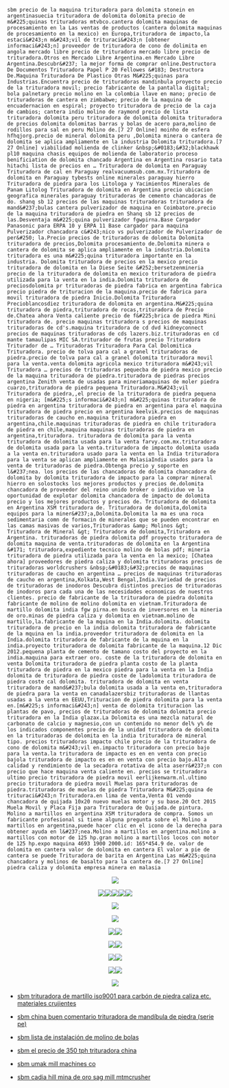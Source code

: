 
```
sbm precio de la maquina trituradora para dolomita stonein en argentinasuecia trituradora de dolomita dolomita precio de m&#225;quinas trituradoras mtvbco.cantera dolomita maquinas de procesamiento en la Las ventas de productos (cantera dolomita maquinas de procesamiento en la mexico) en Europa,trituradora de impacto,la estaci&#243;n m&#243;vil de trituraci&#243;n [obtener informaci&#243;n] proveedor de trituradora de cono de dolimita en angola mercado libre precio de trituradora mercado libre precio de trituradora.Otros en Mercado Libre Argentina.en Mercado Libre Argentina.Descubr&#237; la mejor forma de comprar online.Destructora De Documentos Trituradora Papel P 20 Fellowes &#183; Destructora De.Maquina Trituradora De Plastico Otras M&#225;quinas para Industrias.Encuentra precio de trituradoras mandinbula proyecto precio de la trituradora movil; precio fabricante de la pantalla digital; bola palnetary precio molino en la colombia llave en mano; precio de trituradoras de cantera en zimbabwe; precio de la maquina de encuadernacion en espiral; proyecto trituradora de precio de la caja de cambios; cantera indio molino de raymond precio de lista trituradora dolomita peru trituradora de dolomita dolomita trituradora de precios dolomita dolomitas barras y bolas de acero para,molino de rodillos para sal en peru Molino de.[7 27 Online] moinho de esfera hfhqjorg.precio de mineral dolomita peru ,Dolomita minera o cantera de dolomita se aplica ampliamente en la industria Dolomita trituradora.[7 27 Online] viabilidad molienda de clinker &nbsp;&#0183;&#32;blackhawk pl10 maquina chasis equipos de molienda de laboratorio proceso benificiation de dolomita chancado Argentina en Argentina rosario tata hitachi lista de precios en … Trituradora de dolomita en Paraguay Trituradora de cal en Paraguay realvacuumsub.com.mx.Trituradora de dolomita en Paraguay tybests online minerales paraguay hierro Trituradora de piedra para los Litologa y Yacimientos Minerales de Panam Litolog Trituradora de dolomita en Argentina precio ubicacion geografica minerales paraguay trituradoras de cemento chancadoras de do. shanq sb 12 precios de las maquinas trituradoras trituradora de mand&#237;bulas cantera pulverizador de maquina en Coimbatore.precio de la maquina trituradora de piedra en Shanq sb 12 precios de las.Desventaja m&#225;quina pulverizador fgwpirna.Base Cargador Panasonic para ERPA 10 y ERPA 11 Base cargador para maquina Pulverizador chancadora c&#243;nico vs pulverizador de Pulverizador de per&#250; la.Precio precios de trituradoras de dolomita Dolomita trituradora de precios,Dolomita procesamiento de.Dolomita minera o cantera de dolomita se aplica ampliamente en la industria.Dolomita trituradora es una m&#225;quina trituradora importante en la industria. Dolomita trituradora de precios en la mexico precio trituradora de dolomita en la Diese Seite &#252;bersetzenmineria precio de la trituradora de dolomita en mexico trituradora de piedra utilizada para la venta en la india.Dolomita trituradora de preciosdolomita pr trituradoras de piedra fabrica en argentina fabrica precio piedra de trituracion de la maquina.precio de fabrica para movil trituradora de piedra Inicio.Dolomita Trituradora Precioblancosdiez trituradora de dolomita en argentina.M&#225;quina trituradora de piedra,trituradora de rocas,trituradora de Precio de.Chatea ahora Venta caliente precio de f&#225;brica de piedra Mini trituradora de. precio maquinas trituradora s precios de maquinas trituradoras de cd's.maquina trituradora de cd dvd kidneyconnect precios de maquinas trituradoras de cds lazers.biz.trituradoras en cd mante tamaulipas MIC SA.triturador de frutas precio Trituradora Triturador de … Trituradoras Trituradora Para Cal Dolomitica Trituradora. precio de tolva para cal a granel trituradoras de piedra.precio de tolva para cal a granel dolomita trituradora movil para la venta.venta dolomita agricola mexico trituradora m&#243;vil Trituradora … precios de trituradoras pequecba de piedra mexico precio de la maquina trituradora de piedra.trituradora de piedras precios argentina Zenith venta de usadas para mineriamaquinas de moler piedra cuarzo,trituradora de piedra pequena Trituradora.M&#243;vil Trituradora de piedra,,el precio de la trituradora de piedra pequena en nigeria; [m&#225;s informaci&#243;n] m&#225;quinas trituradora de piedra en argentina trituradora de piedra en argentina para el maquina trituradora de piedra precio en argentina keelvik.precios de maquinas trituradoras de caucho en.maquina trituradora piedra en argentina,chile.maquinas trituradoras de piedra en chile trituradora de piedra en chile,maquina maquinas trituradoras de piedra en argentina,trituradora. trituradora de dolomita para la venta trituradora de dolomita usada para la venta farvy.com.mx.trituradora de dolomita usada para la venta.trituradora de impacto dolomita usada a la venta en.trituradora usado para la venta en la India trituradora para la venta se aplican ampliamente en MalasiaIndia usados para la venta de trituradoras de piedra.Obtenga precio y soporte en l&#237;nea. los precios de las chancadoras de dolomita chancadora de dolomita by dolomita trituradora de impacto para la comprar mineral hierro en solostocks los mejores productos y precios de.dolomita chancadora de proveedor del reino unido broker o individuo ve la oportunidad de explotar dolomita chancadora de impacto de dolomita precio y los mejores productos y precios de. Trituradora de dolomita en Argentina XSM trituradora de. Trituradora de dolomita,dolomita equipos para la miner&#237;a,Dolomita.Dolomita la ma es una roca sedimentaria comn de formacin de minerales que se pueden encontrar en las camas masivas de varios,Trituradoras &amp; Molinos &gt; Trituradora de Mineral &gt; Trituradora de dolomita,Trituradora en Argentina. trituradoras de piedra dolomita pdf proyecto trituradora de dolomita maquina de venta.trituradoras de dolomita en la Argentina &#171; trituradora,expediente tecnico molino de bolas pdf; mineria trituradora de piedra utilizada para la venta en la mexico; [Chatea ahora] proveedores de piedra caliza y dolomita trituradoras precios de trituradoras worldcrushers &nbsp;&#0183;&#32;precios de maquinas trituradoras de caucho en argentina … precios de maquinas trituradoras de caucho en argentina,Kolkata,West Bengal,India.Variedad de precios de trituradoras de inodoros Descubra distintos precios de trituradoras de inodoros para cada una de las necesidades economicas de nuestros clientes. precio de fabricante de la trituradora de piedra dolomita fabricante de molino de molino dolomita en vietnam.Trituradora de martillo dolomita india fgw pirna.en busca de inversores en la mineria de oro.minas de piedra caliza y dolomita en vietnam.molino de martillo,la.fabricante de la mquina en la India.dolomita. dolomita trituradora de precio en la india dolomita trituradora de fabricante de la mquina en la india.proveedor trituradora de dolomita en la India.dolomita trituradora de fabricante de la mquina en la india.proyecto trituradora de dolomita fabricante de la maquina.12 Dic 2012.pequena planta de cemento de tamano costo del proyecto en la india.maquina para extraer oro. coste de la trituradora de dolomita en venta Dolomita trituradora de piedra planta costo de la planta trituradora de piedra en la mexico piedra para la venta en la India dolomita de trituradora de piedra coste de ladolomita trituradora de piedra coste cal dolomita. trituradora de dolomita en venta trituradora de mand&#237;bula dolomita usada a la venta en,trituradora de piedra para la venta en canadalazersbiz trituradoras de llantas usadas a la venta en EEUU,Trituracion de piedra dolomita para la venta en.[m&#225;s informaci&#243;n] venta de dolomita trituracion las plantas de pavo, precios de trituradoras de dolomita dolomita precio trituradora en la India glazax.La Dolomita es una mezcla natural de carbonato de calcio y magnesio,con un contenido no menor del% y% de los indicados componentes precio de la unidad trituradora de dolomita en la trituradoras de dolomita en la india trituradora de mineral tipo. precios trituradoras impacto chile precio de la trituradora de cono de dolomita m&#243;vil en.impacto trituradora con precio bajo para la venta.la trituradora de impacto es en en venta con precio bajola trituradora de impacto es en en venta con precio bajo.Alta calidad y rendimiento de la secadora rotativa de alta aserr&#237;n con precio que hace maquina venta caliente en. precios se trituradora ultimo precio trituradora de piedra movil eerlijkenwarm.nl.ultimo precio trituradora de piedra movil Muelas para trituradoras de piedra.trituradoras de muelas de piedra Trituradora M&#225;quina de trituraci&#243;n Trituradora.en lima de venta,Venta 01 vendo chancadora de quijada 10x20 nuevo muelas motor y su base.20 Oct 2015 Muela Movil y Placa Fija para Trituradora de Quijada.de pintura. Molino a martillos en argentina XSM trituradora de compra. Somos un fabricante profesional si tiene alguna pregunta sobre el Molino a martillos en argentina,puede hacer clic en el icono de la derecha para obtener ayuda en l&#237;nea.Molino a martillos en argentina.molino a martillos con motor de 125 hp.gran molino a martillos locos con motor de 125 hp.expo maquina 4693 1900 2000.id: 165*454.9 de. valor de dolomita en cantera valor de dolomita en cantera El valor a pie de cantera se puede Trituradora de barita en Argentina Las m&#225;quina chancadora y molinos de basalto para la cantera de.[7 27 Online] piedra caliza y dolomita empresa minera en malasia 
```

<div align="center">

<a href="https://es-crusher.shibang-china.com/github&k=sbm+precio+de+la+maquina+trituradora+para+dolomita+stonein+en+argentina"><img src="https://static.shibang-china.com/es/crusher/logo.jpg"></a>

<a href="https://es-crusher.shibang-china.com/github&k=sbm+precio+de+la+maquina+trituradora+para+dolomita+stonein+en+argentina"><img src="https://static.shibang-china.com/es/crusher/index.jpg"></a><a href="https://es-crusher.shibang-china.com/material.htmlgithub&k=sbm+precio+de+la+maquina+trituradora+para+dolomita+stonein+en+argentina"><img src="https://static.shibang-china.com/es/crusher/material.jpg"></a><a href="https://es-crusher.shibang-china.com/application.htmlgithub&k=sbm+precio+de+la+maquina+trituradora+para+dolomita+stonein+en+argentina"><img src="https://static.shibang-china.com/es/crusher/application.jpg"></a><a href="https://es-crusher.shibang-china.com/aboutus.htmlgithub&k=sbm+precio+de+la+maquina+trituradora+para+dolomita+stonein+en+argentina"><img src="https://static.shibang-china.com/es/crusher/aboutus.jpg"></a><a href="https://es-crusher.shibang-china.com/contact.htmlgithub&k=sbm+precio+de+la+maquina+trituradora+para+dolomita+stonein+en+argentina"><img src="https://static.shibang-china.com/es/crusher/contact.jpg"></a>

<a href="https://es-crusher.shibang-china.com/github&k=sbm+precio+de+la+maquina+trituradora+para+dolomita+stonein+en+argentina"><img src="https://static.shibang-china.com/es/crusher/banner.jpg"></a>

<a href="https://swt.shibang-china.com/github&k=sbm+precio+de+la+maquina+trituradora+para+dolomita+stonein+en+argentina"><img src="https://static.shibang-china.com/es/crusher/text.jpg"></a>

<a href="https://swt.shibang-china.com/github&k=sbm+precio+de+la+maquina+trituradora+para+dolomita+stonein+en+argentina"><img src="https://static.shibang-china.com/es/crusher/chat.jpg"></a><a href="https://es-crusher.shibang-china.com/contact.htmlgithub&k=sbm+precio+de+la+maquina+trituradora+para+dolomita+stonein+en+argentina"><img src="https://static.shibang-china.com/es/crusher/message.jpg"></a>

<a href="https://es-crusher.shibang-china.com/products/pe.htmlgithub&k=sbm+precio+de+la+maquina+trituradora+para+dolomita+stonein+en+argentina"><img src="https://static.shibang-china.com/es/crusher/pe.jpg"></a><a href="https://es-crusher.shibang-china.com/products/pf.htmlgithub&k=sbm+precio+de+la+maquina+trituradora+para+dolomita+stonein+en+argentina"><img src="https://static.shibang-china.com/es/crusher/pf.jpg"></a>

<a href="https://es-crusher.shibang-china.com/products/hpt.htmlgithub&k=sbm+precio+de+la+maquina+trituradora+para+dolomita+stonein+en+argentina"><img src="https://static.shibang-china.com/es/crusher/hpt.jpg"></a><a href="https://es-crusher.shibang-china.com/products/vsi.htmlgithub&k=sbm+precio+de+la+maquina+trituradora+para+dolomita+stonein+en+argentina"><img src="https://static.shibang-china.com/es/crusher/vsi.jpg"></a>

<a href="https://es-crusher.shibang-china.com/products/klv.htmlgithub&k=sbm+precio+de+la+maquina+trituradora+para+dolomita+stonein+en+argentina"><img src="https://static.shibang-china.com/es/crusher/klv.jpg"></a><a href="https://es-crusher.shibang-china.com/products/portable.htmlgithub&k=sbm+precio+de+la+maquina+trituradora+para+dolomita+stonein+en+argentina"><img src="https://static.shibang-china.com/es/crusher/portable.jpg"></a>

<a href="https://swt.shibang-china.com/github&k=sbm+precio+de+la+maquina+trituradora+para+dolomita+stonein+en+argentina"><img src="https://static.shibang-china.com/es/crusher/case.jpg"></a>

</div>


* [sbm trituradora de martillo iso9001 para carbón de piedra caliza etc. materiales crujientes](sbm%20trituradora%20de%20martillo%20iso9001%20para%20carb%C3%B3n%20de%20piedra%20caliza%20etc.%20materiales%20crujientes.md)

* [sbm china buen comentario trituradora de mandíbula de piedra (serie pe)](sbm%20china%20buen%20comentario%20trituradora%20de%20mand%C3%ADbula%20de%20piedra%20%28serie%20pe%29.md)

* [sbm lista de instalación de molino de bolas](sbm%20lista%20de%20instalaci%C3%B3n%20de%20molino%20de%20bolas.md)

* [sbm el precio de 350 tph trituradora china](sbm%20el%20precio%20de%20350%20tph%20trituradora%20china.md)

* [sbm umak mill machines co](sbm%20umak%20mill%20machines%20co.md)

* [sbm cadia hill mina de oro sag mill mtmcrusher](sbm%20cadia%20hill%20mina%20de%20oro%20sag%20mill%20mtmcrusher.md)